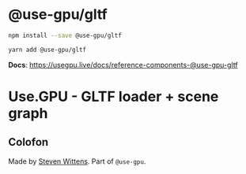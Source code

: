 # @use-gpu/gltf

```sh
npm install --save @use-gpu/gltf
```

```sh
yarn add @use-gpu/gltf
```

**Docs**: https://usegpu.live/docs/reference-components-@use-gpu-gltf

# Use.GPU - GLTF loader + scene graph

## Colofon

Made by [Steven Wittens](https://acko.net). Part of `@use-gpu`.

